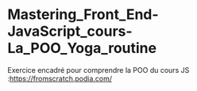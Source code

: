 # Mastering_Front_End-JavaScript_cours-La_POO_Yoga_routine

Exercice encadré pour comprendre la POO du cours JS :https://fromscratch.podia.com/
